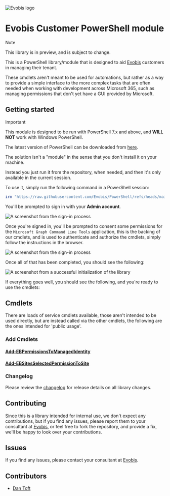 ![Evobis logo](./assets/EVOBIS-Logo.png)

# Evobis Customer PowerShell module

> [!NOTE]
> This library is in preview, and is subject to change.

This is a PowerShell library/module that is designed to aid [Evobis](https://evobis.dk) customers in managing their tenant.

These cmdlets aren't meant to be used for automations, but rather as a way to provide a simple interface to the more complex tasks that are often needed when working with development across Microsoft 365, such as managing permissions that don't yet have a GUI provided by Microsoft.

## Getting started

> [!IMPORTANT]
> This module is designed to be run with PowerShell 7.x and above, and **WILL NOT** work with Windows PowerShell.
> 
> The latest version of PowerShell can be downloaded from [here](https://aka.ms/powershell-release?tag=stable).

The solution isn't a "module" in the sense that you don't install it on your machine. 

Instead you just run it from the repository, when needed, and then it's only available in the current session.

To use it, simply run the following command in a PowerShell session:

```powershell
irm "https://raw.githubusercontent.com/Evobis/PowerShell/refs/heads/main/main.ps1" | iex
```

You'll be prompted to sign in with your **Admin account**.

![A screenshot from the sign-in process](./assets/Choose-account.png)

Once you're signed in, you'll be prompted to consent some permissions for the `Microsoft Graph Command Line Tools` application, this is the backing of our cmdlets, and is used to authenticate and authorize the cmdlets, simply follow the instructions in the browser.

![A screenshot from the sign-in process](./assets/Consent.png)

Once all of that has been completed, you should see the following:

![A screenshot from a successful initialization of the library](./assets/Success.png)

If everything goes well, you should see the following, and you're ready to use the cmdlets:

## Cmdlets

There are loads of service cmdlets available, those aren't intended to be used directly, but are instead called via the other cmdlets, the following are the ones intended for 'public usage'.

### Add Cmdlets

#### [Add-EBPermissionsToManagedIdentity](docs/Add-EBPermissionsToManagedIdentity.md)

#### [Add-EBSitesSelectedPermissionToSite](docs/Add-EBSitesSelectedPermissionToSite.md)

### Changelog

Please review the [changelog](./CHANGELOG.md) for release details on all library changes.

## Contributing

Since this is a library intended for internal use, we don't expect any contributions, but if you find any issues, please report them to your consultant at [Evobis](https://evobis.dk/om-evobis/our-team/), or feel free to fork the repository, and provide a fix, we'll be happy to look over your contributions.

## Issues

If you find any issues, please contact your consultant at [Evobis](https://evobis.dk/om-evobis/our-team/).

## Contributors

- [Dan Toft](https://dan-toft.dk)
